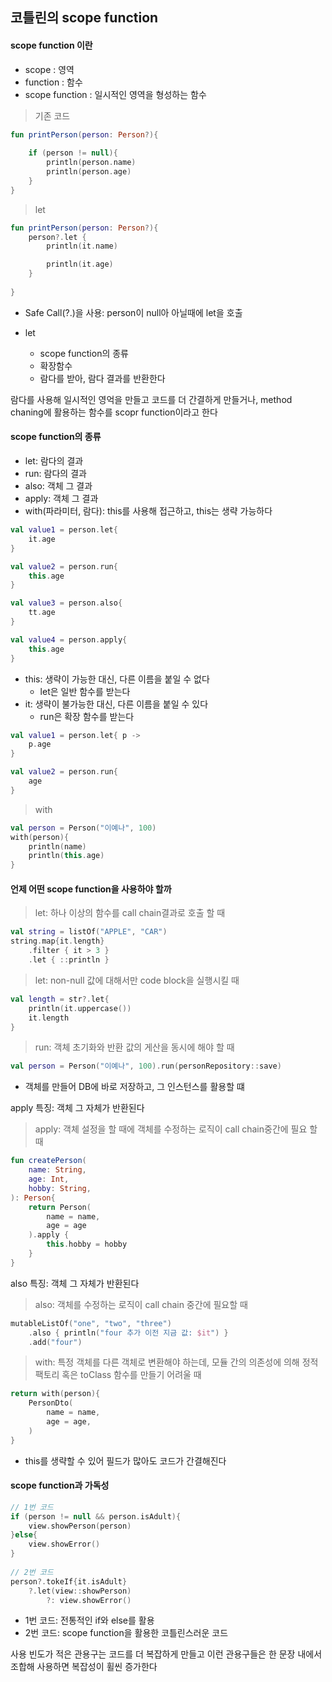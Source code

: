 ## 코틀린의 scope function

#### scope function 이란

- scope : 영역
- function : 함수
- scope function : 일시적인 영역을 형성하는 함수

> 기존 코드
```kotlin
fun printPerson(person: Person?){
    
    if (person != null){
        println(person.name)
        println(person.age)
    }
}
```

> let 
```kotlin
fun printPerson(person: Person?){
    person?.let {
        println(it.name)

        println(it.age)
    }
   
}
```
- Safe Call(?.)을 사용: person이 null아 아닐때에 let을 호출

- let
    - scope function의 종류
    - 확장함수 
    - 람다를 받아, 람다 결과를 반환한다

람다를 사용해 일시적인 영억을 만들고 코드를 더 간결하게 만들거나, method chaning에 활용하는 함수를 scopr function이라고 한다

#### scope function의 종류

- let: 람다의 결과
- run: 람다의 결과
- also: 객체 그 결과
- apply: 객체 그 결과
- with(파라미터, 람다): this를 사용해 접근하고, this는 생략 가능하다

```kotlin
val value1 = person.let{
    it.age
}

val value2 = person.run{
    this.age
}

val value3 = person.also{
    tt.age
}

val value4 = person.apply{
    this.age 
}
```

- this: 생략이 가능한 대신, 다른 이름을 붙일 수 없다
    - let은 일반 함수를 받는다
- it: 생략이 불가능한 대신, 다른 이름을 붙일 수 있다
    - run은 확장 함수를 받는다
```kotlin
val value1 = person.let{ p ->
    p.age
}

val value2 = person.run{
    age
}
```

> with
```kotlin
val person = Person("이예나", 100)
with(person){
    println(name)
    println(this.age)
}
```

#### 언제 어떤 scope function을 사용하야 할까

> let: 하나 이상의 함수를 call chain결과로 호출 할 때

```kotlin
val string = listOf("APPLE", "CAR")
string.map{it.length}
    .filter { it > 3 }
    .let { ::println }
```

> let: non-null 값에 대해서만 code block을 실행시킬 때
    
```kotlin
val length = str?.let{
    println(it.uppercase())
    it.length
}
```

>run: 객체 초기화와 반환 값의 게산을 동시에 해야 할 때

```kotlin
val person = Person("이예나", 100).run(personRepository::save)
```
- 객체를 만들어 DB에 바로 저장하고, 그 인스턴스를 활용할 떄

apply 특징: 객체 그 자체가 반환된다
    
>apply: 객체 설정을 할 때에 객체를 수정하는 로직이 call chain중간에 필요 할 때

```kotlin
fun createPerson(
    name: String,
    age: Int,
    hobby: String,
): Person{
    return Person(
        name = name,
        age = age
    ).apply {
        this.hobby = hobby
    }
}
```

also 특징: 객체 그 자체가 반환된다
        
> also: 객체를 수정하는 로직이 call chain 중간에 필요할 때

```kotlin
mutableListOf("one", "two", "three")
    .also { println("four 추가 이전 지금 값: $it") }
    .add("four")
```

> with:   특정 객체를 다른 객체로 변환해야 하는데, 모듈 간의 의존성에 의해 정적 팩토리 혹은 toClass 함수를 만들기 어려울 때

```kotlin
return with(person){
    PersonDto(
        name = name,
        age = age,
    )
}
```
- this를 생략할 수 있어 필드가 많아도 코드가 간결해진다


#### scope function과 가독성

```kotlin
// 1번 코드
if (person != null && person.isAdult){
    view.showPerson(person)
}else{
    view.showError()
}
        
// 2번 코드
person?.tokeIf{it.isAdult}
    ?.let(view::showPerson)
        ?: view.showError()
```

- 1번 코드: 전통적인 if와 else를 활용
- 2번 코드: scope function을 활용한 코틀린스러운 코드

사용 빈도가 적은 관용구는 코드를 더 복잡하게 만들고 이런 관용구들은 한 문장 내에서 조합해 사용하면 복잡성이 휠씬 증가한다        